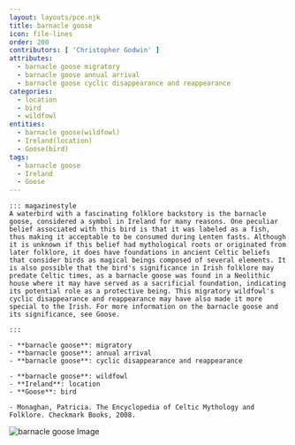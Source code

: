 ```yaml
---
layout: layouts/pce.njk
title: barnacle goose
icon: file-lines
order: 200
contributors: [ 'Christopher Godwin' ]
attributes:
  - barnacle goose migratory
  - barnacle goose annual arrival
  - barnacle goose cyclic disappearance and reappearance
categories:
  - location
  - bird
  - wildfowl
entities:
  - barnacle goose(wildfowl)
  - Ireland(location)
  - Goose(bird)
tags:
  - barnacle goose
  - Ireland
  - Goose
---
```

``` tab [group1:Info]
::: magazinestyle
A waterbird with a fascinating folklore backstory is the barnacle goose, considered a symbol in Ireland for many reasons. One peculiar belief associated with this bird is that it was labeled as a fish, thus making it acceptable to be consumed during Lenten fasts. Although it is unknown if this belief had mythological roots or originated from later folklore, it does have foundations in ancient Celtic beliefs that consider birds as magical beings composed of several elements. It is also possible that the bird's significance in Irish folklore may predate Celtic times, as a barnacle goose was found in a Neolithic house where it may have served as a sacrificial foundation, indicating its potential role as a protective being. This migratory wildfowl's cyclic disappearance and reappearance may have also made it more special to the Irish. For more information on the barnacle goose and its significance, see Goose.

:::
```
``` tab [group1:Attributes]
- **barnacle goose**: migratory
- **barnacle goose**: annual arrival
- **barnacle goose**: cyclic disappearance and reappearance
```
``` tab [group1:Entities]
- **barnacle goose**: wildfowl
- **Ireland**: location
- **Goose**: bird
```
``` tab [group1:Sources]
- Monaghan, Patricia. The Encyclopedia of Celtic Mythology and Folklore. Checkmark Books, 2008.
```
![barnacle goose Image](['https://upload.wikimedia.org/wikipedia/commons/thumb/f/f5/Barnacle-Goose.jpg/1200px-Barnacle-Goose.jpg'])
